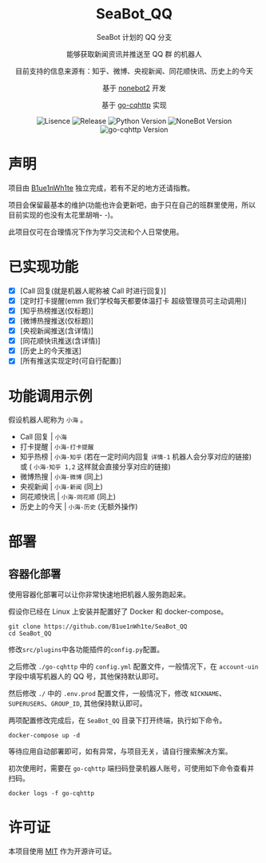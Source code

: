 <div align="center">

# SeaBot_QQ

SeaBot 计划的 QQ 分支

能够获取新闻资讯并推送至 QQ 群 的机器人

目前支持的信息来源有：知乎、微博、央视新闻、同花顺快讯、历史上的今天

基于 [nonebot2](https://github.com/nonebot/nonebot2) 开发

基于 [go-cqhttp](https://github.com/Mrs4s/go-cqhttp) 实现

![Lisence](https://img.shields.io/github/license/B1ue1nWh1te/SeaBot_QQ)
![Release](https://img.shields.io/github/v/release/B1ue1nWh1te/SeaBot_QQ?include_prereleases)
![Python Version](https://img.shields.io/badge/python-3.7+-blue)
![NoneBot Version](https://img.shields.io/badge/nonebot2-latest-red)
![go-cqhttp Version](https://img.shields.io/badge/gocqhttp-latest-green)

</div>

# 声明

项目由 [B1ue1nWh1te](https://github.com/B1ue1nWh1te) 独立完成，若有不足的地方还请指教。

项目会保留最基本的维护(功能也许会更新吧，由于只在自己的班群里使用，所以目前实现的也没有太花里胡哨- -)。

此项目仅可在合理情况下作为学习交流和个人日常使用。

# 已实现功能

- [x] [Call 回复(就是机器人昵称被 Call 时进行回复)]
- [x] [定时打卡提醒(emm 我们学校每天都要体温打卡 超级管理员可主动调用)]
- [x] [知乎热榜推送(仅标题)]
- [x] [微博热搜推送(仅标题)]
- [x] [央视新闻推送(含详情)]
- [x] [同花顺快讯推送(含详情)]
- [x] [历史上的今天推送]
- [x] [所有推送实现定时(可自行配置)]

# 功能调用示例

假设机器人昵称为 `小海` 。

- Call 回复 | `小海`
- 打卡提醒 | `小海-打卡提醒`
- 知乎热榜 | `小海-知乎`
  (若在一定时间内回复 `详情-1` 机器人会分享对应的链接) 或 ( `小海-知乎 1,2` 这样就会直接分享对应的链接)
- 微博热搜 | `小海-微博` (同上)
- 央视新闻 | `小海-新闻` (同上)
- 同花顺快讯 | `小海-同花顺` (同上)
- 历史上的今天 | `小海-历史` (无额外操作)

# 部署

## 容器化部署

使用容器化部署可以让你非常快速地把机器人服务跑起来。

假设你已经在 Linux 上安装并配置好了 Docker 和 docker-compose。

```shell
git clone https://github.com/B1ue1nWh1te/SeaBot_QQ
cd SeaBot_QQ
```

修改`src/plugins`中各功能插件的`config.py`配置。

之后修改 `./go-cqhttp` 中的 `config.yml` 配置文件，一般情况下，在 `account-uin` 字段中填写机器人的 QQ 号，其他保持默认即可。

然后修改 `./` 中的 `.env.prod` 配置文件，一般情况下，修改 `NICKNAME`、`SUPERUSERS`、`GROUP_ID`, 其他保持默认即可。

两项配置修改完成后，在 `SeaBot_QQ` 目录下打开终端，执行如下命令。

```shell
docker-compose up -d
```

等待应用自动部署即可，如有异常，与项目无关，请自行搜索解决方案。

初次使用时，需要在 `go-cqhttp` 端扫码登录机器人账号，可使用如下命令查看并扫码。

```shell
docker logs -f go-cqhttp
```

# 许可证

本项目使用 [MIT](https://choosealicense.com/licenses/mit/) 作为开源许可证。
